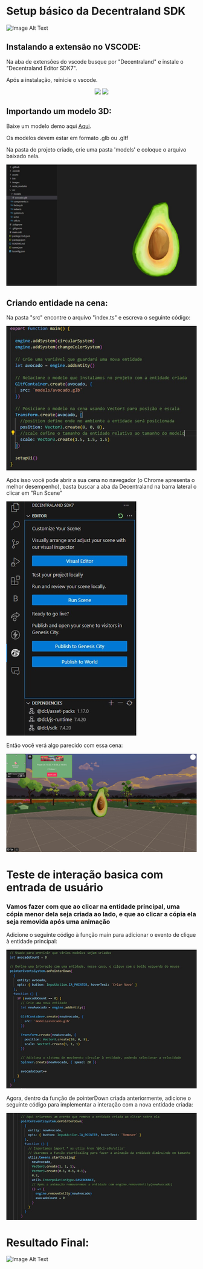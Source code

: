 # Setup básico da Decentraland SDK

![Image Alt Text](images/Demonstração.gif)

## Instalando a extensão no VSCODE:

<p>Na aba de extensões do vscode busque por "Decentraland" e instale o "Decentraland Editor SDK7".</p>
<p>Após a instalação, reinicie o vscode.</p>

<p align="center">
  <img src="images/BuscandoExtensão.jpg" width="300" />
  <img src="images/InstalandoExtensão.jpg" width="700" /> 
</p>

## Importando um modelo 3D:

Baixe um modelo demo aqui [Aqui](https://github.com/raulaugusto/Decentraland_Doc/releases/download/model/avocado.glb).
<p>Os modelos devem estar em formato .glb ou .gltf</p>
<p>Na pasta do projeto criado, crie uma pasta 'models' e coloque o arquivo baixado nela.</p>

![Image Alt Text](images/ImportantoModelo.jpg)

## Criando entidade na cena:

Na pasta "src" encontre o arquivo "index.ts" e escreva o seguinte código:

![Image Alt Text](images/CriandoEntidade.jpg)

Após isso você pode abrir a sua cena no navegador (o Chrome apresenta o melhor desempenho), basta buscar a aba da Decentraland na barra lateral o clicar em "Run Scene"

![Image Alt Text](images/RodandoCena.jpg)

Então você verá algo parecido com essa cena:

![Image Alt Text](images/ProjetoRodando.jpg)

# Teste de interação basica com entrada de usuário
### Vamos fazer com que ao clicar na entidade principal, uma cópia menor dela seja criada ao lado, e que ao clicar a cópia ela seja removida após uma animação

Adicione o seguinte código à função main para adicionar o evento de clique à entidade principal:

![Image Alt Text](images/AdicionandoEvento1.jpg)

Agora, dentro da função de pointerDown criada anteriormente, adicione o seguinte código para implementar a interação com a nova entidade criada:

![Image Alt Text](images/AdicionandoEvento2.jpg)


# Resultado Final:

![Image Alt Text](images/Demonstração.gif)

